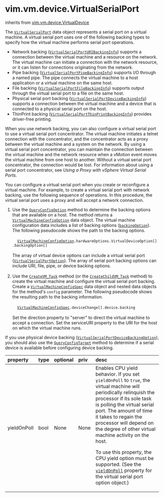 vim.vm.device.VirtualSerialPort
===============================
inherits from [vim.vm.device.VirtualDevice](docs/vim.vm.device.VirtualDevice.md)


The <code><a href="vim.vm.device.VirtualSerialPort.md">VirtualSerialPort</a></code> data object represents a serial port   on a virtual machine.   A virtual serial port uses one of the following backing types to specify   how the virtual machine performs serial port operations.   <ul>     <li>Network backing (<code><a href="vim.vm.device.VirtualSerialPort.URIBackingInfo.md">VirtualSerialPortURIBackingInfo</a></code>)         supports a connection between the virtual machine and a resource         on the network. The virtual machine can initiate a connection with         the network resource, or it can listen for connections originating         from the network.     <li>Pipe backing (<code><a href="vim.vm.device.VirtualSerialPort.PipeBackingInfo.md">VirtualSerialPortPipeBackingInfo</a></code>)         supports I/O through a named pipe. The pipe connects the virtual machine         to a host application or a virtual machine on the same host.     <li>File backing (<code><a href="vim.vm.device.VirtualSerialPort.FileBackingInfo.md">VirtualSerialPortFileBackingInfo</a></code>)         supports output through the virtual serial port to a file on the same host.     <li>Physical serial port backing         (<code><a href="vim.vm.device.VirtualSerialPort.DeviceBackingInfo.md">VirtualSerialPortDeviceBackingInfo</a></code>)         supports a connection between the virtual machine and a         device that is connected to a physical serial port on the host.     <li>ThinPrint backing (<code><a href="vim.vm.device.VirtualSerialPort.ThinPrintBackingInfo.md">VirtualSerialPortThinPrintBackingInfo</a></code>)         provides driver-free printing.   </ul>   <p>   When you use network backing, you can also configure a virtual serial port   to use a virtual serial port concentrator. The virtual machine initiates   a telnet connection with the concentrator, and the concentrator acts   as a proxy between the virtual machine and a system on the network.   By using a virtual serial port concentrator, you can maintain the connection   between the virtual machine and the network resource   when a vMotion event moves the virtual machine from one host to another.   Without a virtual serial port concentrator, the connection would be lost.   For information about using a serial port concentrator,   see <i>Using a Proxy with vSphere Virtual Serial Ports</i>.   <p>   You can configure a virtual serial port when you create or reconfigure   a virtual machine. For example, to create a virtual serial port   with network backing, use the following sequence of operations.   In this procedure, the virtual serial port uses a proxy and will accept   a network connection.   <ol>     <li>Use the <code><a href="vim.EnvironmentBrowser.md#queryConfigOption">QueryConfigOption</a></code> method         to determine the backing options that are available on a host.         The method returns a <code><a href="vim.vm.ConfigOption.md">VirtualMachineConfigOption</a></code> data object.         The virtual machine configuration data includes a list of backing options         (<code><a href="vim.vm.device.VirtualDeviceOption.md#backingOption">backingOption</a></code>).         The following pseudocode shows the path to the backing options.         <br /><br />         &nbsp;&nbsp;&nbsp;&nbsp;<code><a href="vim.vm.ConfigOption.md">VirtualMachineConfigOption</a>.hardwareOptions.VirtualDeviceOption[].backingOption[]</code>         <br /><br />         The array of virtual device options can include a virtual serial port         (<code><a href="vim.vm.device.VirtualSerialPortOption.md">VirtualSerialPortOption</a></code>). The array of serial port          backing options can include URI, file, pipe, or device backing options.     </li>     <br />     <li>Use the <code><a href="vim.Folder.md#createVm">CreateVM_Task</a></code> method         (or the <code><a href="vim.ResourcePool.md#createVm">CreateChildVM_Task</a></code> method)          to create the virtual machine and configure the virtual serial port backing.         Create a <code><a href="vim.vm.ConfigSpec.md">VirtualMachineConfigSpec</a></code> data object and nested         data objects for the method's <code>config</code> parameter.        The following pseudocode shows the resulting path to the backing        information.        <br><br>        &nbsp;&nbsp;&nbsp;&nbsp;<code><a href="vim.vm.ConfigSpec.md">VirtualMachineConfigSpec</a>.deviceChange[].device.backing</code>        <br><br>        Set the direction property to "server" to direct the virtual machine to accept        a connection. Set the serviceURI property to the URI for the host on which         the virtual machine runs.   </ol>   If you use physical device backing   (<code><a href="vim.vm.device.VirtualSerialPortOption.DeviceBackingOption.md">VirtualSerialPortDeviceBackingOption</a></code>),   you should also use the <code><a href="vim.EnvironmentBrowser.md#queryConfigTarget">QueryConfigTarget</a></code>   method to determine if a serial device is available before configuring device backing.

| property | type | optional | priv | desc |
|:---------|:-----|:---------|:-----|:-----|
| yieldOnPoll | bool | None | None | Enables CPU yield behavior. If you set <code>yieldOnPoll</code> to <code>true</code>,   the virtual machine will periodically relinquish the processor if its sole task   is polling the virtual serial port. The amount of time it takes to regain   the processor will depend on the degree of other virtual machine activity on the host.   <p>   To use this property, the CPU yield option must be supported. (See the   <code><a href="vim.vm.device.VirtualSerialPortOption.md#yieldOnPoll">yieldOnPoll</a></code> property for   the virtual serial port option object.) |


